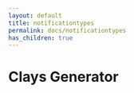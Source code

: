 ```yaml
---
layout: default
title: notificationtypes
permalink: docs/notificationtypes
has_children: true
---
```



# Clays Generator

